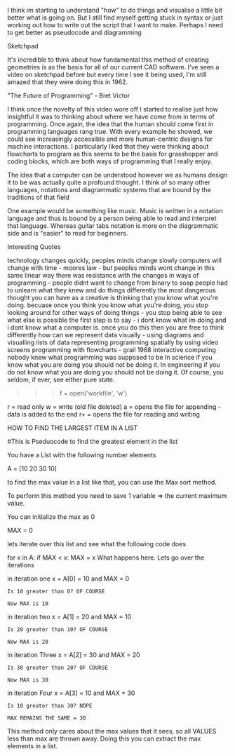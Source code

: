 I think im starting to understand "how" to do things and visualise a little bit better what is going on. But I still find myself getting stuck in syntax or just working out how to write out the script that I want to make. Perhaps I need to get better as pseudocode and diagramming

Sketchpad

It's incredible to think about how fundamental this method of creating geometries is as the basis for all of our current CAD software. I've seen a video on sketchpad before but every time I see it being used, I'm still amazed that they were doing this in 1962.

"The Future of Programming" - Bret Victor

I think once the novelty of this video wore off I started to realise just how insightful it was to thinking about where we have come from in terms of programming. Once again, the idea that the human should come first in programming languages rang true. With every example he showed, we could see increasingly accessible and more human-centric designs for machine interactions. I particularly liked that they were thinking about flowcharts to program as this seems to be the basis for grasshopper and coding blocks, which are both ways of programming that I really enjoy.

The idea that a computer can be understood however we as humans design it to be was actually quite a profound thought. I think of so many other languages, notations and diagrammatic systems that are bound by the traditions of that field

One example would be something like music. Music is written in a notation language and thus is bound by a person being able to read and interpret that language. Whereas guitar tabs notation is more on the diagrammatic side and is "easier" to read for beginners.

Interesting Quotes

technology changes quickly, peoples minds change slowly
computers will change with time - moores law - but peoples minds wont change in this same linear way
there was resistance with the changes in ways of programming - people didnt want to change from binary to soap
people had to unlearn what they knew and do things differently
the most dangerous thought you can have as a creative is thinking that you know what you're doing. becuase once you think you know what you're doing, you stop looking around for other ways of doing things - you stop being able to see what else is possible
the first step is to say - i dont know what im doing and i dont know what a computer is. once you do this then you are free to think differently
how can we represent data visually - using diagrams and visualling lists of data
representing programming spatially by using video screens
programming with flowcharts - grail 1968
interactive computing
nobody knew what programming was supposed to be
In science if you know what you are doing you should not be doing it.
In engineering if you do not know what you are doing you should not be doing it.
Of course, you seldom, if ever, see either pure state.

> > > f = open('workfile', 'w')

r = read only
w = write (old file deleted)
a = opens the file for appending - data is added to the end
r+ = opens the file for reading and writing

HOW TO FIND THE LARGEST ITEM IN A LIST

#This is Pseduocode to find the greatest element in the list

You have a List with the following number elements

A = [10 20 30 10]

to find the max value in a list like that, you can use the Max sort method.

To perform this method you need to save 1 variable => the current maximum value.

You can initialize the max as 0

MAX = 0

lets iterate over this list and see what the following code does

for x in A:
if MAX < x:
MAX = x
What happens here. Lets go over the iterations

in iteration one x = A[0] = 10 and MAX = 0

    Is 10 greater than 0? OF COURSE

    Now MAX is 10

in iteration two x = A[1] = 20 and MAX = 10

    Is 20 greater than 10? OF COURSE

    Now MAX is 20

in iteration Three x = A[2] = 30 and MAX = 20

    Is 30 greater than 20? OF COURSE

    Now MAX is 30

in iteration Four x = A[3] = 10 and MAX = 30

    Is 10 greater than 30? NOPE

    MAX REMAINS THE SAME = 30

This method only cares about the max values that it sees, so all VALUES
less than max are thrown away. Doing this you can extract the max elements
in a list.
